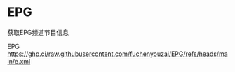 # EPG
获取EPG频道节目信息

EPG
https://ghp.ci/raw.githubusercontent.com/fuchenyouzai/EPG/refs/heads/main/e.xml
